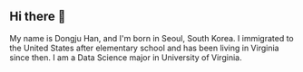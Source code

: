 ## Hi there 👋

My name is Dongju Han, and I'm born in Seoul, South Korea. I immigrated to the United States after elementary school and has been living in Virginia since then. I am a Data Science major in University of Virginia. 

<!--
**djhan0330/djhan0330** is a ✨ _special_ ✨ repository because its `README.md` (this file) appears on your GitHub profile.

Here are some ideas to get you started:

- 🔭 I’m currently working on ...
- 🌱 I’m currently learning ...
- 👯 I’m looking to collaborate on ...
- 🤔 I’m looking for help with ...
- 💬 Ask me about ...
- 📫 How to reach me: ...
- 😄 Pronouns: ...
- ⚡ Fun fact: ...
-->
